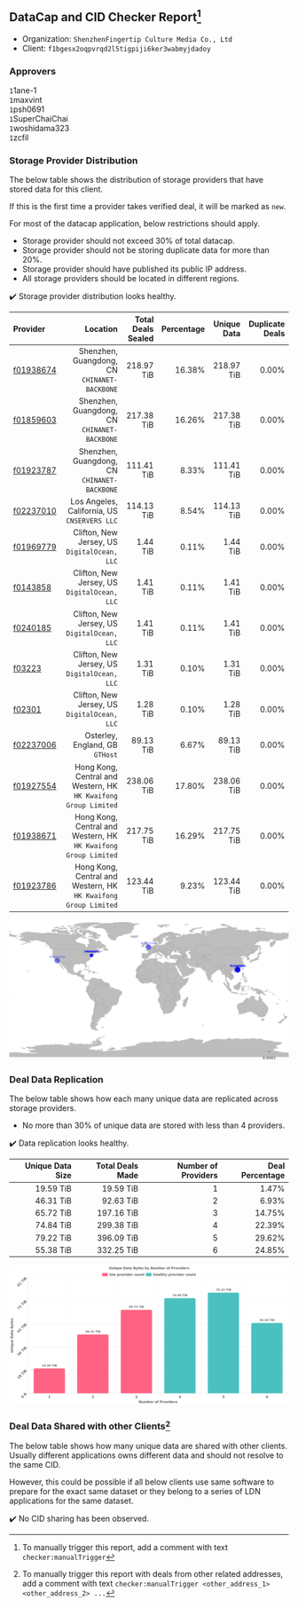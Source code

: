 ## DataCap and CID Checker Report[^1]
 - Organization: `ShenzhenFingertip Culture Media Co., Ltd`
 - Client: `f1bgesx2oqpvrqd2l5tigpiji6ker3wabmyjdadoy`
### Approvers
`1`1ane-1<br/>`1`maxvint<br/>`1`psh0691<br/>`1`SuperChaiChai<br/>`1`woshidama323<br/>`1`zcfil

### Storage Provider Distribution
The below table shows the distribution of storage providers that have stored data for this client.

If this is the first time a provider takes verified deal, it will be marked as `new`.

For most of the datacap application, below restrictions should apply.
 - Storage provider should not exceed 30% of total datacap.
 - Storage provider should not be storing duplicate data for more than 20%.
 - Storage provider should have published its public IP address.
 - All storage providers should be located in different regions.

✔️ Storage provider distribution looks healthy.

| Provider                                              |                                                           Location | Total Deals Sealed | Percentage | Unique Data | Duplicate Deals |
| :---------------------------------------------------- | -----------------------------------------------------------------: | -----------------: | ---------: | ----------: | --------------: |
| [f01938674](https://filfox.info/en/address/f01938674) |                    Shenzhen, Guangdong, CN<br/>`CHINANET-BACKBONE` |         218.97 TiB |     16.38% |  218.97 TiB |           0.00% |
| [f01859603](https://filfox.info/en/address/f01859603) |                    Shenzhen, Guangdong, CN<br/>`CHINANET-BACKBONE` |         217.38 TiB |     16.26% |  217.38 TiB |           0.00% |
| [f01923787](https://filfox.info/en/address/f01923787) |                    Shenzhen, Guangdong, CN<br/>`CHINANET-BACKBONE` |         111.41 TiB |      8.33% |  111.41 TiB |           0.00% |
| [f02237010](https://filfox.info/en/address/f02237010) |                    Los Angeles, California, US<br/>`CNSERVERS LLC` |         114.13 TiB |      8.54% |  114.13 TiB |           0.00% |
| [f01969779](https://filfox.info/en/address/f01969779) |                    Clifton, New Jersey, US<br/>`DigitalOcean, LLC` |           1.44 TiB |      0.11% |    1.44 TiB |           0.00% |
| [f0143858](https://filfox.info/en/address/f0143858)   |                    Clifton, New Jersey, US<br/>`DigitalOcean, LLC` |           1.41 TiB |      0.11% |    1.41 TiB |           0.00% |
| [f0240185](https://filfox.info/en/address/f0240185)   |                    Clifton, New Jersey, US<br/>`DigitalOcean, LLC` |           1.41 TiB |      0.11% |    1.41 TiB |           0.00% |
| [f03223](https://filfox.info/en/address/f03223)       |                    Clifton, New Jersey, US<br/>`DigitalOcean, LLC` |           1.31 TiB |      0.10% |    1.31 TiB |           0.00% |
| [f02301](https://filfox.info/en/address/f02301)       |                    Clifton, New Jersey, US<br/>`DigitalOcean, LLC` |           1.28 TiB |      0.10% |    1.28 TiB |           0.00% |
| [f02237006](https://filfox.info/en/address/f02237006) |                                 Osterley, England, GB<br/>`GTHost` |          89.13 TiB |      6.67% |   89.13 TiB |           0.00% |
| [f01927554](https://filfox.info/en/address/f01927554) | Hong Kong, Central and Western, HK<br/>`HK Kwaifong Group Limited` |         238.06 TiB |     17.80% |  238.06 TiB |           0.00% |
| [f01938671](https://filfox.info/en/address/f01938671) | Hong Kong, Central and Western, HK<br/>`HK Kwaifong Group Limited` |         217.75 TiB |     16.29% |  217.75 TiB |           0.00% |
| [f01923786](https://filfox.info/en/address/f01923786) | Hong Kong, Central and Western, HK<br/>`HK Kwaifong Group Limited` |         123.44 TiB |      9.23% |  123.44 TiB |           0.00% |

<img src="https://raw.githubusercontent.com/data-preservation-programs/filplus-checker-assets/main/filecoin-project/filecoin-plus-large-datasets/issues/2005/1689329033495.png"/>

### Deal Data Replication
The below table shows how each many unique data are replicated across storage providers.

- No more than 30% of unique data are stored with less than 4 providers.

✔️ Data replication looks healthy.

| Unique Data Size | Total Deals Made | Number of Providers | Deal Percentage |
| ---------------: | ---------------: | ------------------: | --------------: |
|        19.59 TiB |        19.59 TiB |                   1 |           1.47% |
|        46.31 TiB |        92.63 TiB |                   2 |           6.93% |
|        65.72 TiB |       197.16 TiB |                   3 |          14.75% |
|        74.84 TiB |       299.38 TiB |                   4 |          22.39% |
|        79.22 TiB |       396.09 TiB |                   5 |          29.62% |
|        55.38 TiB |       332.25 TiB |                   6 |          24.85% |

<img src="https://raw.githubusercontent.com/data-preservation-programs/filplus-checker-assets/main/filecoin-project/filecoin-plus-large-datasets/issues/2005/1689329034163.png"/>

### Deal Data Shared with other Clients[^3]
The below table shows how many unique data are shared with other clients.
Usually different applications owns different data and should not resolve to the same CID.

However, this could be possible if all below clients use same software to prepare for the exact same dataset or they belong to a series of LDN applications for the same dataset.

✔️ No CID sharing has been observed.

[^1]: To manually trigger this report, add a comment with text `checker:manualTrigger`

[^2]: Deals from those addresses are combined into this report as they are specified with `checker:manualTrigger`

[^3]: To manually trigger this report with deals from other related addresses, add a comment with text `checker:manualTrigger <other_address_1> <other_address_2> ...`
